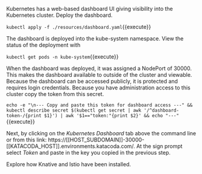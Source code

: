 Kubernetes has a web-based dashboard UI giving visibility into the Kubernetes cluster. Deploy the dashboard.

`kubectl apply -f ./resources/dashboard.yaml`{{execute}}

The dashboard is deployed into the kube-system namespace. View the status of the deployment with

`kubectl get pods -n kube-system`{{execute}}

When the dashboard was deployed, it was assigned a NodePort of 30000. This makes the dashboard available to outside of the cluster and viewable. Because the dashboard can be accessed publicly, it is protected and requires login credentials. Because you have administration access to this cluster copy the token from this secret.

`echo -e "\n--- Copy and paste this token for dashboard access ---" && kubectl describe secret $(kubectl get secret | awk '/^dashboard-token-/{print $1}') | awk '$1=="token:"{print $2}' && echo "---"`{{execute}}

Next, by clicking on the _Kubernetes Dashboard_ tab above the command line or from this link: https://[[HOST_SUBDOMAIN]]-30000-[[KATACODA_HOST]].environments.katacoda.com/. At the sign prompt select _Token_ and paste in the key you copied in the previous step.

Explore how Knative and Istio have been installed.
